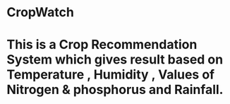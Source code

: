 # CropWatch
# This is a Crop Recommendation System which gives result based on Temperature , Humidity , Values of Nitrogen & phosphorus and Rainfall.
